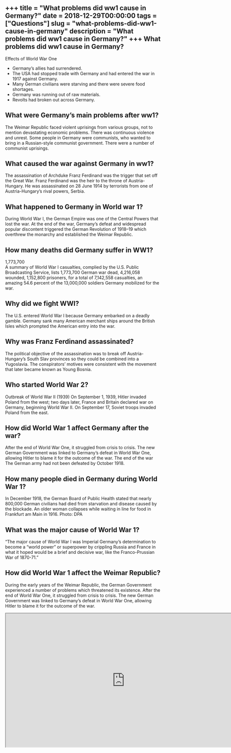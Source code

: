 +++
title = "What problems did ww1 cause in Germany?"
date = 2018-12-29T00:00:00
tags = ["Questions"]
slug = "what-problems-did-ww1-cause-in-germany"
description = "What problems did ww1 cause in Germany?"
+++
What problems did ww1 cause in Germany?
---------------------------------------

Effects of World War One

- Germany’s allies had surrendered.
- The USA had stopped trade with Germany and had entered the war in 1917 against Germany.
- Many German civilians were starving and there were severe food shortages.
- Germany was running out of raw materials.
- Revolts had broken out across Germany.

What were Germany’s main problems after ww1?
--------------------------------------------

The Weimar Republic faced violent uprisings from various groups, not to mention devastating economic problems. There was continuous violence and unrest. Some people in Germany were communists, who wanted to bring in a Russian-style communist government. There were a number of communist uprisings.

What caused the war against Germany in ww1?
-------------------------------------------

The assassination of Archduke Franz Ferdinand was the trigger that set off the Great War. Franz Ferdinand was the heir to the throne of Austria-Hungary. He was assassinated on 28 June 1914 by terrorists from one of Austria-Hungary’s rival powers, Serbia.

What happened to Germany in World war 1?
----------------------------------------

During World War I, the German Empire was one of the Central Powers that lost the war. At the end of the war, Germany’s defeat and widespread popular discontent triggered the German Revolution of 1918–19 which overthrew the monarchy and established the Weimar Republic.

How many deaths did Germany suffer in WW1?
------------------------------------------

1,773,700  
A summary of World War I casualties, complied by the U.S. Public Broadcasting Service, lists 1,773,700 German war dead, 4,216,058 wounded, 1,152,800 prisoners, for a total of 7,142,558 casualties, an amazing 54.6 percent of the 13,000,000 soldiers Germany mobilized for the war.

Why did we fight WWI?
---------------------

The U.S. entered World War I because Germany embarked on a deadly gamble. Germany sank many American merchant ships around the British Isles which prompted the American entry into the war.

Why was Franz Ferdinand assassinated?
-------------------------------------

The political objective of the assassination was to break off Austria-Hungary’s South Slav provinces so they could be combined into a Yugoslavia. The conspirators’ motives were consistent with the movement that later became known as Young Bosnia.

Who started World War 2?
------------------------

Outbreak of World War II (1939) On September 1, 1939, Hitler invaded Poland from the west; two days later, France and Britain declared war on Germany, beginning World War II. On September 17, Soviet troops invaded Poland from the east.

How did World War 1 affect Germany after the war?
-------------------------------------------------

After the end of World War One, it struggled from crisis to crisis. The new German Government was linked to Germany’s defeat in World War One, allowing Hitler to blame it for the outcome of the war. The end of the war The German army had not been defeated by October 1918.

How many people died in Germany during World War 1?
---------------------------------------------------

In December 1918, the German Board of Public Health stated that nearly 800,000 German civilians had died from starvation and disease caused by the blockade. An older woman collapses while waiting in line for food in Frankfurt am Main in 1916. Photo: DPA

What was the major cause of World War 1?
----------------------------------------

“The major cause of World War I was Imperial Germany’s determination to become a “world power” or superpower by crippling Russia and France in what it hoped would be a brief and decisive war, like the Franco-Prussian War of 1870-71.”

How did World War 1 affect the Weimar Republic?
-----------------------------------------------

During the early years of the Weimar Republic, the German Government experienced a number of problems which threatened its existence. After the end of World War One, it struggled from crisis to crisis. The new German Government was linked to Germany’s defeat in World War One, allowing Hitler to blame it for the outcome of the war.

<iframe allow="accelerometer; autoplay; clipboard-write; encrypted-media; gyroscope; picture-in-picture" allowfullscreen="" class="__youtube_prefs__  epyt-is-override  no-lazyload" data-no-lazy="1" data-origheight="433" data-origwidth="770" data-skipgform_ajax_framebjll="" height="433" id="_ytid_27558" loading="lazy" src="https://www.youtube.com/embed/Hq1W8C3kaOE?enablejsapi=1&autoplay=0&cc_load_policy=0&cc_lang_pref=&iv_load_policy=1&loop=0&modestbranding=0&rel=1&fs=1&playsinline=0&autohide=2&theme=dark&color=red&controls=1&" title="YouTube player" width="770"></iframe>